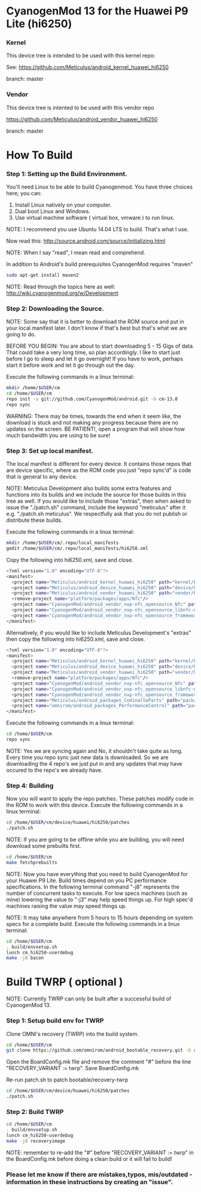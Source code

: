# CyanogenMod 13 for the Huawei P9 Lite (hi6250)

### Kernel
This device tree is intended to be used with this kernel repo:

See: https://github.com/Meticulus/android_kernel_huawei_hi6250

branch: master
### Vendor
This device tree is intented to be used with this vendor repo

https://github.com/Meticulus/android_vendor_huawei_hi6250

branch: master
# How To Build

### Step 1: Setting up the Build Environment.

You'll need Linux to be able to build Cyanogenmod. You have three choices here; you can:

1. Install Linux natively on your computer.
2. Dual boot Linux and Windows.
3. Use virtual machine software ( virtual box, vmware ) to run linux.

NOTE: I recommend you use Ubuntu 14.04 LTS to build. That's what I use.

Now read this: http://source.android.com/source/initializing.html

NOTE: When I say "read", I mean read and comprehend.

In addition to Android's build prerequisites CyanogenMod requires "maven"
```bash
sudo apt-get install maven2
```

NOTE: Read through the topics here as well: http://wiki.cyanogenmod.org/w/Development
### Step 2: Downloading the Source.

NOTE: Some say that it is better to download the ROM source and put in your local manifest later. I don't know if that's best but that's what we are going to do.

BEFORE YOU BEGIN: You are about to start downloading 5 - 15 Gigs of data. That could take a very long time, so plan accordingly. I like to start just before I go to sleep and let it go overnight! If you have to work, perhaps start it before work and let it go through out the day.

Execute the following commands in a linux terminal:
```bash
mkdir /home/$USER/cm
cd /home/$USER/cm
repo init -u git://github.com/CyanogenMod/android.git -b cm-13.0
repo sync
```
WARNING: There may be times, towards the end when it seem like, the download is stuck and not making any progress because there are no updates on the screen. BE PATIENT!, open a program that will show how much bandwidth you are using to be sure!

### Step 3: Set up local manifest.

The local manifest is different for every device. It contains those repos that are device specific, where as the ROM code you just "repo sync'd" is code that is general to any device.

NOTE: Meticulus Development also builds some extra features and functions into its builds and we include the source for those builds in this tree as well. If you would like to include those "extras", then when asked to issue the "./patch.sh" command, include the keyword "meticulus" after it e.g. "./patch.sh meticulus". We respectfully ask that you do not publish or distribute these builds.

Execute the following commands in a linux terminal:
```bash
mkdir /home/$USER/cm/.repo/local_manifests
gedit /home/$USER/cm/.repo/local_manifests/hi6250.xml
```
Copy the following into hi6250.xml, save and close.
```bash
<?xml version="1.0" encoding="UTF-8"?>
<manifest>
  <project name="Meticulus/android_kernel_huawei_hi6250" path="kernel/huawei/hi6250" remote="github" revision="master"/>
  <project name="Meticulus/android_device_huawei_hi6250" path="device/huawei/hi6250" remote="github" revision="cm-13.0"/>
  <project name="Meticulus/android_vendor_huawei_hi6250" path="vendor/huawei/hi6250" remote="github" revision="master"/>
  <remove-project name="platform/packages/apps/Nfc"/>
  <project name="CyanogenMod/android_vendor_nxp-nfc_opensource_Nfc" path="vendor/nxp-nfc/opensource/Nfc" remote="github" revision="cm-13.0"/>
  <project name="CyanogenMod/android_vendor_nxp-nfc_opensource_libnfc-nci" path="vendor/nxp-nfc/opensource/libnfc-nci" remote="github" revision="cm-13.0"/>
  <project name="CyanogenMod/android_vendor_nxp-nfc_opensource_frameworks" path="vendor/nxp-nfc/opensource/frameworks" remote="github" revision="cm-13.0"/>
</manifest>
```

Alternatively, if you would like to include Meticulus Development's "extras" then copy the following into hi6250.xml, save and close.
```bash
<?xml version="1.0" encoding="UTF-8"?>
<manifest>
  <project name="Meticulus/android_kernel_huawei_hi6250" path="kernel/huawei/hi6250" remote="github" revision="master"/>
  <project name="Meticulus/android_device_huawei_hi6250" path="device/huawei/hi6250" remote="github" revision="cm-13.0"/>
  <project name="Meticulus/android_vendor_huawei_hi6250" path="vendor/huawei/hi6250" remote="github" revision="master"/>
  <remove-project name="platform/packages/apps/Nfc"/>
  <project name="CyanogenMod/android_vendor_nxp-nfc_opensource_Nfc" path="vendor/nxp-nfc/opensource/Nfc" remote="github" revision="cm-13.0"/>
  <project name="CyanogenMod/android_vendor_nxp-nfc_opensource_libnfc-nci" path="vendor/nxp-nfc/opensource/libnfc-nci" remote="github" revision="cm-13.0"/>
  <project name="CyanogenMod/android_vendor_nxp-nfc_opensource_frameworks" path="vendor/nxp-nfc/opensource/frameworks" remote="github" revision="cm-13.0"/>
  <project name="Meticulus/android_packages_CodinalteParts" path="packages/apps/CodinalteParts" remote="github" revision="hi6250"/>
  <project name="omnirom/android_packages_PerformanceControl" path="packages/apps/PerformanceControl" remote="github" revision="android-4.4"/>
</manifest>
```

Execute the following commands in a linux terminal:
```bash
cd /home/$USER/cm
repo sync
```

NOTE: Yes we are syncing again and No, it shouldn't take quite as long. Every time you repo sync just new data is downloaded. So we are downloading the 4 repo's we just put in and any updates that may have occured to the repo's we already have.

### Step 4: Building

Now you will want to apply the repo patches. These patches modify code in the ROM to work with this device.
Execute the following commands in a linux terminal:
```bash
cd /home/$USER/cm/device/huawei/hi6250/patches
./patch.sh
```
NOTE: If you are going to be offline while you are building, you will need download some prebuilts first.
```bash
cd /home/$USER/cm
make fetchprebuilts
```
NOTE: Now you have everything that you need to build CyanogenMod for your Huawei P9 Lite. Build times depend on you PC performance specifications. In the following terminal command "-j8" represents the number of concurrent tasks to execute. For low specs machines (such as mine) lowering the value to "-j3" may help speed things up. For high spec'd machines raising the value may speed things up.

NOTE: It may take anywhere from 5 hours to 15 hours depending on system specs for a complete build.
Execute the following commands in a linux terminal:
```bash
cd /home/$USER/cm
. build/envsetup.sh
lunch cm_hi6250-userdebug
make -j8 bacon
```

# Build TWRP ( optional )

NOTE: Currently TWRP can only be built after a successful build of CyanogenMod 13.

### Step 1: Setup build env for TWRP
Clone OMNI's recovery (TWRP) into the build system.
```bash
cd /home/$USER/cm
git clone https://github.com/omnirom/android_bootable_recovery.git -b android-6.0 bootable/recovery-twrp
```

Open the BoardConfig.mk file and remove the comment "#" before the line "RECOVERY_VARIANT := twrp".
Save BoardConfig.mk

Re-run patch.sh to patch bootable/recovery-twrp
```bash
cd /home/$USER/cm/device/huawei/hi6250/patches
./patch.sh
```
### Step 2: Build TWRP

```bash
cd /home/$USER/cm
. build/envsetup.sh
lunch cm_hi6250-userdebug
make -j8 recoveryimage
```

NOTE: remember to re-add the "#" before "RECOVERY_VARIANT := twrp" in the BoardConfig.mk before doing a clean build or it will fail to build!
### Please let me know if there are mistakes,typos, mis/outdated - information in these instructions by creating an "issue".
